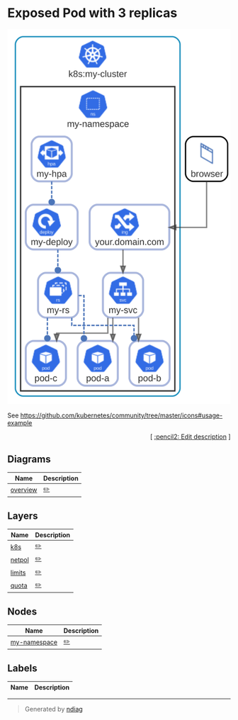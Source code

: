 # Exposed Pod with 3 replicas

![diagram](diagram-overview.svg)

See https://github.com/kubernetes/community/tree/master/icons#usage-example


<p align="right">
  [ <a href="../input/ndiag.descriptions/_index.md">:pencil2: Edit description</a> ]
<p>


## Diagrams

| Name | Description |
| --- | --- |
| [overview](diagram-overview.md) | <a href="../input/ndiag.descriptions/_diagram-overview.md">:pencil2:</a> |


## Layers

| Name | Description |
| --- | --- |
| [k8s](layer-k8s.md) | <a href="../input/ndiag.descriptions/_layer-k8s.md">:pencil2:</a> |
| [netpol](layer-netpol.md) | <a href="../input/ndiag.descriptions/_layer-netpol.md">:pencil2:</a> |
| [limits](layer-limits.md) | <a href="../input/ndiag.descriptions/_layer-limits.md">:pencil2:</a> |
| [quota](layer-quota.md) | <a href="../input/ndiag.descriptions/_layer-quota.md">:pencil2:</a> |

## Nodes

| Name | Description |
| --- | --- |
| [my-namespace](node-my-namespace.md) | <a href="../input/ndiag.descriptions/_node-my-namespace.md">:pencil2:</a> |


## Labels

| Name | Description |
| --- | --- |

---

> Generated by [ndiag](https://github.com/k1LoW/ndiag)
